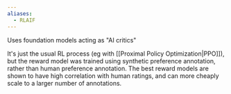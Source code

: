 ```yaml
---
aliases:
  - RLAIF
---
```

Uses foundation models acting as "AI critics"

It's just the usual RL process (eg with [[Proximal Policy Optimization|PPO]]), but the reward model was trained using synthetic preference annotation, rather than human preference annotation. The best reward models are shown to have high correlation with human ratings, and can more cheaply scale to a larger number of annotations.